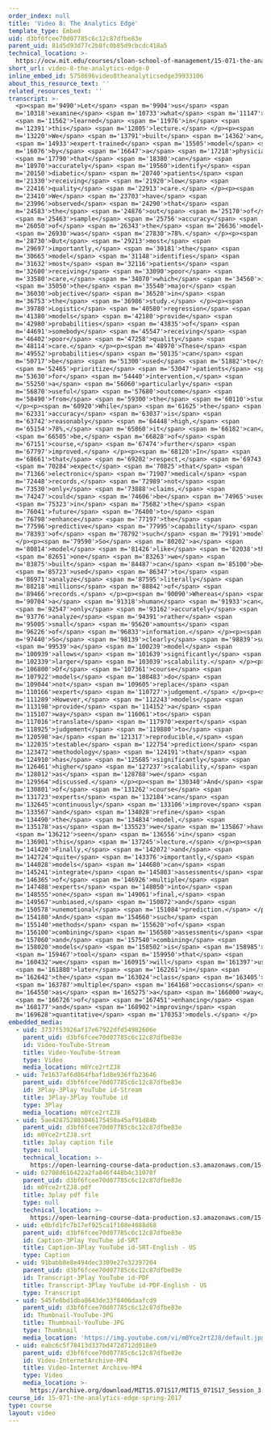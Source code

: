 ```yaml
---
order_index: null
title: 'Video 8: The Analytics Edge'
template_type: Embed
uid: d3bf6fcee70d07785c6c12c87dfbe83e
parent_uid: 81d5d93d77c2b8fc0b85d9cbcdc418a5
technical_location: >-
  https://ocw.mit.edu/courses/sloan-school-of-management/15-071-the-analytics-edge-spring-2017/logistic-regression/modeling-the-expert-an-introduction-to-logistic-regression/video-8-the-analytics-edge/video-8-the-analytics-edge-0
short_url: video-8-the-analytics-edge-0
inline_embed_id: 5758696video8theanalyticsedge39933106
about_this_resource_text: ''
related_resources_text: ''
transcript: >-
  <p><span m='9490'>Let</span> <span m='9904'>us</span> <span
  m='10318'>examine</span> <span m='10733'>what</span> <span m='11147'>we</span>
  <span m='11562'>learned</span> <span m='11976'>in</span> <span
  m='12391'>this</span> <span m='12805'>lecture.</span> </p><p><span
  m='13220'>We</span> <span m='13791'>built</span> <span m='14362'>an</span>
  <span m='14933'>expert-trained</span> <span m='15505'>model</span> <span
  m='16076'>by</span> <span m='16647'>a</span> <span m='17218'>physician</span>
  <span m='17790'>that</span> <span m='18380'>can</span> <span
  m='18970'>accurately</span> <span m='19560'>identify</span> <span
  m='20150'>diabetic</span> <span m='20740'>patients</span> <span
  m='21330'>receiving</span> <span m='21920'>low</span> <span
  m='22416'>quality</span> <span m='22913'>care.</span> </p><p><span
  m='23410'>We</span> <span m='23703'>have</span> <span
  m='23996'>observed</span> <span m='24290'>that</span> <span
  m='24583'>the</span> <span m='24876'>out</span> <span m='25170'>of</span>
  <span m='25463'>sample</span> <span m='25756'>accuracy</span> <span
  m='26050'>of</span> <span m='26343'>the</span> <span m='26636'>model</span>
  <span m='26930'>was</span> <span m='27830'>78%.</span> </p><p><span
  m='28730'>But</span> <span m='29213'>most</span> <span
  m='29697'>importantly,</span> <span m='30181'>the</span> <span
  m='30665'>model</span> <span m='31148'>identifies</span> <span
  m='31632'>most</span> <span m='32116'>patients</span> <span
  m='32600'>receiving</span> <span m='33090'>poor</span> <span
  m='33580'>care,</span> <span m='34070'>which</span> <span m='34560'>is</span>
  <span m='35050'>the</span> <span m='35540'>major</span> <span
  m='36030'>objective</span> <span m='36520'>in</span> <span
  m='36753'>the</span> <span m='36986'>study.</span> </p><p><span
  m='39780'>Logistic</span> <span m='40580'>regression</span> <span
  m='41380'>models</span> <span m='42180'>provide</span> <span
  m='42980'>probabilities</span> <span m='43835'>of</span> <span
  m='44691'>somebody</span> <span m='45547'>receiving</span> <span
  m='46402'>poor</span> <span m='47258'>quality</span> <span
  m='48114'>care.</span> </p><p><span m='48970'>These</span> <span
  m='49552'>probabilities</span> <span m='50135'>can</span> <span
  m='50717'>be</span> <span m='51300'>used</span> <span m='51882'>to</span>
  <span m='52465'>prioritize</span> <span m='53047'>patients</span> <span
  m='53630'>for</span> <span m='54440'>intervention,</span> <span
  m='55250'>a</span> <span m='56060'>particularly</span> <span
  m='56870'>useful</span> <span m='57680'>outcome</span> <span
  m='58490'>from</span> <span m='59300'>the</span> <span m='60110'>study.</span>
  </p><p><span m='60920'>While</span> <span m='61625'>the</span> <span
  m='62331'>accuracy</span> <span m='63037'>is</span> <span
  m='63742'>reasonably</span> <span m='64448'>high,</span> <span
  m='65154'>78%,</span> <span m='65860'>it</span> <span m='66182'>can</span>
  <span m='66505'>be,</span> <span m='66828'>of</span> <span
  m='67151'>course,</span> <span m='67474'>further</span> <span
  m='67797'>improved.</span> </p><p><span m='68120'>In</span> <span
  m='68661'>that</span> <span m='69202'>respect,</span> <span m='69743'>I</span>
  <span m='70284'>expect</span> <span m='70825'>that</span> <span
  m='71366'>electronic</span> <span m='71907'>medical</span> <span
  m='72448'>records,</span> <span m='72989'>not</span> <span
  m='73530'>only</span> <span m='73888'>claims,</span> <span
  m='74247'>could</span> <span m='74606'>be</span> <span m='74965'>used</span>
  <span m='75323'>in</span> <span m='75682'>the</span> <span
  m='76041'>future</span> <span m='76400'>to</span> <span
  m='76798'>enhance</span> <span m='77197'>the</span> <span
  m='77596'>predictive</span> <span m='77995'>capability</span> <span
  m='78393'>of</span> <span m='78792'>such</span> <span m='79191'>models.</span>
  </p><p><span m='79590'>So</span> <span m='80202'>a</span> <span
  m='80814'>model</span> <span m='81426'>like</span> <span m='82038'>the</span>
  <span m='82651'>one</span> <span m='83263'>we</span> <span
  m='83875'>built</span> <span m='84487'>can</span> <span m='85100'>be</span>
  <span m='85723'>used</span> <span m='86347'>to</span> <span
  m='86971'>analyze</span> <span m='87595'>literally</span> <span
  m='88218'>millions</span> <span m='88842'>of</span> <span
  m='89466'>records.</span> </p><p><span m='90090'>Whereas</span> <span
  m='90704'>a</span> <span m='91318'>human</span> <span m='91933'>can</span>
  <span m='92547'>only</span> <span m='93162'>accurately</span> <span
  m='93776'>analyze</span> <span m='94391'>rather</span> <span
  m='95005'>small</span> <span m='95620'>amounts</span> <span
  m='96226'>of</span> <span m='96833'>information.</span> </p><p><span
  m='97440'>So</span> <span m='98139'>clearly</span> <span m='98839'>such</span>
  <span m='99539'>a</span> <span m='100239'>model</span> <span
  m='100939'>allows</span> <span m='101639'>significantly</span> <span
  m='102339'>larger</span> <span m='103039'>scalability.</span> </p><p><span
  m='106800'>Of</span> <span m='107361'>course</span> <span
  m='107922'>models</span> <span m='108483'>do</span> <span
  m='109044'>not</span> <span m='109605'>replace</span> <span
  m='110166'>expert</span> <span m='110727'>judgement.</span> </p><p><span
  m='111289'>However,</span> <span m='112243'>models</span> <span
  m='113198'>provide</span> <span m='114152'>a</span> <span
  m='115107'>way</span> <span m='116061'>to</span> <span
  m='117016'>translate</span> <span m='117970'>expert</span> <span
  m='118925'>judgement</span> <span m='119880'>to</span> <span
  m='120598'>a</span> <span m='121317'>reproducible,</span> <span
  m='122035'>testable</span> <span m='122754'>prediction</span> <span
  m='123472'>methodology</span> <span m='124191'>that</span> <span
  m='124910'>has</span> <span m='125685'>significantly</span> <span
  m='126461'>higher</span> <span m='127237'>scalability,</span> <span
  m='128012'>as</span> <span m='128788'>we</span> <span
  m='129564'>discussed.</span> </p><p><span m='130340'>And</span> <span
  m='130801'>of</span> <span m='131262'>course</span> <span
  m='131723'>experts</span> <span m='132184'>can</span> <span
  m='132645'>continuously</span> <span m='133106'>improve</span> <span
  m='133567'>and</span> <span m='134028'>refine</span> <span
  m='134490'>the</span> <span m='134834'>model,</span> <span
  m='135178'>as</span> <span m='135523'>we</span> <span m='135867'>have</span>
  <span m='136212'>seen</span> <span m='136556'>in</span> <span
  m='136901'>this</span> <span m='137245'>lecture.</span> </p><p><span
  m='141420'>Finally,</span> <span m='142072'>and</span> <span
  m='142724'>quite</span> <span m='143376'>importantly,</span> <span
  m='144028'>models</span> <span m='144680'>can</span> <span
  m='145241'>integrate</span> <span m='145803'>assessments</span> <span
  m='146365'>of</span> <span m='146926'>multiple</span> <span
  m='147488'>experts</span> <span m='148050'>into</span> <span
  m='148555'>one</span> <span m='149061'>final,</span> <span
  m='149567'>unbiased,</span> <span m='150072'>and</span> <span
  m='150578'>unemotional</span> <span m='151084'>prediction.</span> </p><p><span
  m='154180'>And</span> <span m='154660'>such</span> <span
  m='155140'>methods</span> <span m='155620'>of</span> <span
  m='156100'>combining</span> <span m='156580'>assessments</span> <span
  m='157060'>and</span> <span m='157540'>combining</span> <span
  m='158020'>models</span> <span m='158502'>is</span> <span m='158985'>a</span>
  <span m='159467'>tool</span> <span m='159950'>that</span> <span
  m='160432'>we</span> <span m='160915'>will</span> <span m='161397'>use</span>
  <span m='161880'>later</span> <span m='162261'>in</span> <span
  m='162642'>the</span> <span m='163024'>class</span> <span m='163405'>on</span>
  <span m='163787'>multiple</span> <span m='164168'>occasions</span> <span
  m='164550'>as</span> <span m='165275'>a</span> <span m='166000'>way</span>
  <span m='166726'>of</span> <span m='167451'>enhancing</span> <span
  m='168177'>and</span> <span m='168902'>improving</span> <span
  m='169628'>quantitative</span> <span m='170353'>models.</span> </p>
embedded_media:
  - uid: 3737f53926af17e67922dfd54982606e
    parent_uid: d3bf6fcee70d07785c6c12c87dfbe83e
    id: Video-YouTube-Stream
    title: Video-YouTube-Stream
    type: Video
    media_location: m0Yce2rtZJ8
  - uid: 7e1637af6d864fbaf1d8e936ffb23646
    parent_uid: d3bf6fcee70d07785c6c12c87dfbe83e
    id: 3Play-3Play YouTube id-Stream
    title: 3Play-3Play YouTube id
    type: 3Play
    media_location: m0Yce2rtZJ8
  - uid: 5ae428752803046175450a45af91d84b
    parent_uid: d3bf6fcee70d07785c6c12c87dfbe83e
    id: m0Yce2rtZJ8.srt
    title: 3play caption file
    type: null
    technical_location: >-
      https://open-learning-course-data-production.s3.amazonaws.com/15-071-the-analytics-edge-spring-2017/5ae428752803046175450a45af91d84b_m0Yce2rtZJ8.srt
  - uid: 62708d616422a2fa846f448b4c31070f
    parent_uid: d3bf6fcee70d07785c6c12c87dfbe83e
    id: m0Yce2rtZJ8.pdf
    title: 3play pdf file
    type: null
    technical_location: >-
      https://open-learning-course-data-production.s3.amazonaws.com/15-071-the-analytics-edge-spring-2017/62708d616422a2fa846f448b4c31070f_m0Yce2rtZJ8.pdf
  - uid: e0bfd1fc7b17ef925ca1f108e4088d68
    parent_uid: d3bf6fcee70d07785c6c12c87dfbe83e
    id: Caption-3Play YouTube id-SRT
    title: Caption-3Play YouTube id-SRT-English - US
    type: Caption
  - uid: 91babb8e8e494dec3309e27e32397204
    parent_uid: d3bf6fcee70d07785c6c12c87dfbe83e
    id: Transcript-3Play YouTube id-PDF
    title: Transcript-3Play YouTube id-PDF-English - US
    type: Transcript
  - uid: 545fe0bd1dba8643de33f8406daafcd9
    parent_uid: d3bf6fcee70d07785c6c12c87dfbe83e
    id: Thumbnail-YouTube-JPG
    title: Thumbnail-YouTube-JPG
    type: Thumbnail
    media_location: 'https://img.youtube.com/vi/m0Yce2rtZJ8/default.jpg'
  - uid: eabc6c5f78413d337bd472d712d018e9
    parent_uid: d3bf6fcee70d07785c6c12c87dfbe83e
    id: Video-InternetArchive-MP4
    title: Video-Internet Archive-MP4
    type: Video
    media_location: >-
      https://archive.org/download/MIT15.071S17/MIT15_071S17_Session_3.2.14_300k.mp4
course_id: 15-071-the-analytics-edge-spring-2017
type: course
layout: video
---
```

